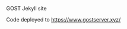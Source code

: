 GOST Jekyll site 

Code deployed to <a href="https://www.gostserver.xyz/">https://www.gostserver.xyz/</a>
